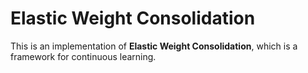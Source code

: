 # Elastic Weight Consolidation
This is an implementation of **Elastic Weight Consolidation**, which is a framework for continuous learning.
